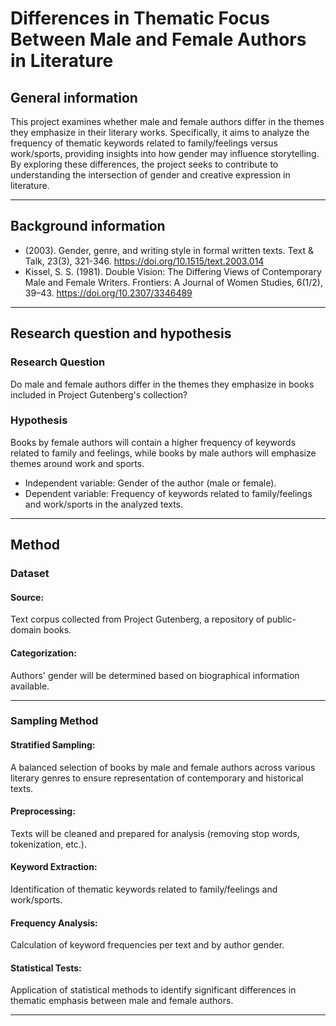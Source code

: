 # Differences in Thematic Focus Between Male and Female Authors in Literature

## General information

This project examines whether male and female authors differ in the themes they emphasize in their literary works. Specifically, it aims to analyze the frequency of thematic keywords related to family/feelings versus work/sports, providing insights into how gender may influence storytelling. By exploring these differences, the project seeks to contribute to understanding the intersection of gender and creative expression in literature.

---
## Background information
- (2003). Gender, genre, and writing style in formal written texts. Text & Talk, 23(3), 321-346. https://doi.org/10.1515/text.2003.014
- Kissel, S. S. (1981). Double Vision: The Differing Views of Contemporary Male and Female Writers. Frontiers: A Journal of Women Studies, 6(1/2), 39–43. https://doi.org/10.2307/3346489

---
## Research question and hypothesis

### Research Question
Do male and female authors differ in the themes they emphasize in books included in Project Gutenberg's collection?

### Hypothesis
Books by female authors will contain a higher frequency of keywords related to family and feelings, while books by male authors will emphasize themes around work and sports.

- Independent variable: Gender of the author (male or female).
- Dependent variable: Frequency of keywords related to family/feelings and work/sports in the analyzed texts.

---
## Method

### Dataset

#### Source: 
Text corpus collected from Project Gutenberg, a repository of public-domain books.

#### Categorization: 
Authors' gender will be determined based on biographical information available.

---

### Sampling Method

#### Stratified Sampling: 
A balanced selection of books by male and female authors across various literary genres to ensure representation of contemporary and historical texts.

#### Preprocessing: 
Texts will be cleaned and prepared for analysis (removing stop words, tokenization, etc.).

#### Keyword Extraction: 
Identification of thematic keywords related to family/feelings and work/sports.
#### Frequency Analysis: 
Calculation of keyword frequencies per text and by author gender.
#### Statistical Tests: 
Application of statistical methods to identify significant differences in thematic emphasis between male and female authors.

---
